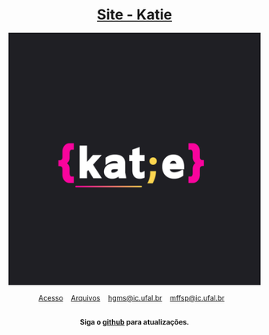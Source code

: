 <div align="center">
	<h1>
	<a href = "https://sites.google.com/ic.ufal.br/katie/">
	 Site - Katie
	</a> 
	</h1>
</div>
<div align="center">
	<a href="//www.google.com"><img width="640px" src="resources/img/KATIE.png"></a>
<br>
</div>

<p align="center">
	<a href="https://sites.google.com/u/0/s/1UZgxTVBrLxJYyQ9kfKSX2v95Bblq0m2Q/p/1L-r-tQ0We_ZcxukfhNN4ZCbPuiZl2kYl/edit?authuser=0&usp=edit_published_site">Acesso</a>&nbsp;&nbsp;&nbsp;
	<a href="https://github.com/mffdsp/site-katie/tree/master/resources/img">Arquivos</a>&nbsp;&nbsp;&nbsp;
	<a href="mailto:hgms@ic.ufal.br" >hgms@ic.ufal.br</a>&nbsp;&nbsp;&nbsp;
	<a href="mailto:mffsp@ic.ufal.br" >mffsp@ic.ufal.br</a>&nbsp;&nbsp;&nbsp;
	
	
</p>

<br>

<div align="center">
	<b>Siga o <a href="https://github.com/mffdsp/site-katie"> github</a> para atualizações.</b>
</div>
